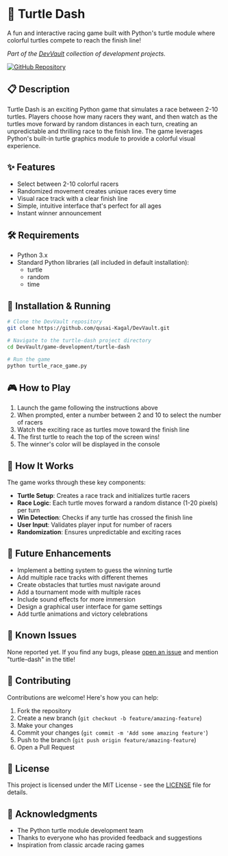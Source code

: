 # 🐢 Turtle Dash

A fun and interactive racing game built with Python's turtle module where colorful turtles compete to reach the finish line!

*Part of the [DevVault](https://github.com/qusai-Kagal/DevVault) collection of development projects.*

[![GitHub Repository](https://img.shields.io/badge/GitHub-DevVault-brightgreen)](https://github.com/qusai-Kagal/DevVault/tree/main/game-development/turtle-dash)

## 📋 Description

Turtle Dash is an exciting Python game that simulates a race between 2-10 turtles. Players choose how many racers they want, and then watch as the turtles move forward by random distances in each turn, creating an unpredictable and thrilling race to the finish line. The game leverages Python's built-in turtle graphics module to provide a colorful visual experience.

## ✨ Features

- Select between 2-10 colorful racers
- Randomized movement creates unique races every time
- Visual race track with a clear finish line
- Simple, intuitive interface that's perfect for all ages
- Instant winner announcement

## 🛠️ Requirements

- Python 3.x
- Standard Python libraries (all included in default installation):
  - turtle
  - random
  - time

## 🚀 Installation & Running

```bash
# Clone the DevVault repository
git clone https://github.com/qusai-Kagal/DevVault.git

# Navigate to the turtle-dash project directory
cd DevVault/game-development/turtle-dash

# Run the game
python turtle_race_game.py
```

## 🎮 How to Play

1. Launch the game following the instructions above
2. When prompted, enter a number between 2 and 10 to select the number of racers
3. Watch the exciting race as turtles move toward the finish line
4. The first turtle to reach the top of the screen wins!
5. The winner's color will be displayed in the console


## 🧩 How It Works

The game works through these key components:

- **Turtle Setup**: Creates a race track and initializes turtle racers
- **Race Logic**: Each turtle moves forward a random distance (1-20 pixels) per turn
- **Win Detection**: Checks if any turtle has crossed the finish line
- **User Input**: Validates player input for number of racers
- **Randomization**: Ensures unpredictable and exciting races

## 🔄 Future Enhancements

- Implement a betting system to guess the winning turtle
- Add multiple race tracks with different themes
- Create obstacles that turtles must navigate around
- Add a tournament mode with multiple races
- Include sound effects for more immersion
- Design a graphical user interface for game settings
- Add turtle animations and victory celebrations

## 🐞 Known Issues

None reported yet. If you find any bugs, please [open an issue](https://github.com/qusai-Kagal/DevVault/issues) and mention "turtle-dash" in the title!

## 🤝 Contributing

Contributions are welcome! Here's how you can help:

1. Fork the repository
2. Create a new branch (`git checkout -b feature/amazing-feature`)
3. Make your changes
4. Commit your changes (`git commit -m 'Add some amazing feature'`)
5. Push to the branch (`git push origin feature/amazing-feature`)
6. Open a Pull Request

## 📜 License

This project is licensed under the MIT License - see the [LICENSE](LICENSE) file for details.

## 🙏 Acknowledgments

- The Python turtle module development team
- Thanks to everyone who has provided feedback and suggestions
- Inspiration from classic arcade racing games
